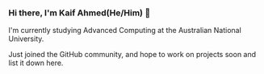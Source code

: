  ### Hi there, I'm Kaif Ahmed(He/Him) 👋

I'm currently studying Advanced Computing at the Australian National University.

Just joined the GitHub community, and hope to work on projects soon and list it down here. 

